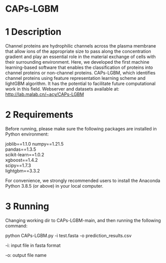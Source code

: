 # CAPs-LGBM

# 1 Description
Channel proteins are hydrophilic channels across the plasma membrane that allow ions of the appropriate size to pass along the concentration gradient and play an essential role in the material exchange of cells with their surrounding environment. Here, we developed the first machine learning-based software that enables the classification of proteins into channel proteins or non-channel proteins. CAPs-LGBM, which identifies channel proteins using feature representation learning scheme and lightGBM algorithm. It has the potential to facilitate future computational work in this field. Webserver and datasets available at: http://lab.malab.cn/~acy/CAPs-LGBM

# 2 Requirements
Before running, please make sure the following packages are installed in Python environment:

joblib==1.1.0
numpy==1.21.5  
pandas==1.3.5  
scikit-learn==1.0.2  
xgboost==1.4.2  
scipy==1.7.3  
lightgbm==3.3.2

For convenience, we strongly recommended users to install the Anaconda Python 3.8.5 (or above) in your local computer.

# 3 Running
Changing working dir to CAPs-LGBM-main, and then running the following command:

python CAPs-LGBM.py -i test.fasta -o prediction_results.csv

-i: input file in fasta format

-o: output file name

